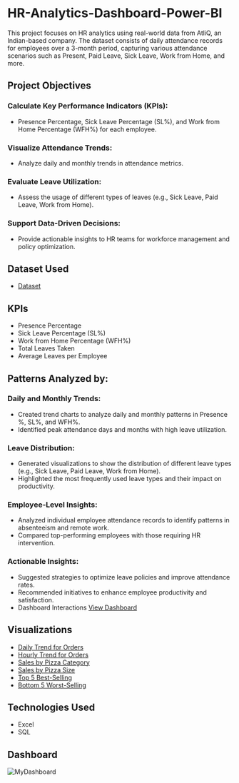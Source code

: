 # HR-Analytics-Dashboard-Power-BI
This project focuses on HR analytics using real-world data from AtliQ, an Indian-based company. The dataset consists of daily attendance records for employees over a 3-month period, capturing various attendance scenarios such as Present, Paid Leave, Sick Leave, Work from Home, and more.


## Project Objectives

 ### Calculate Key Performance Indicators (KPIs):
<ul>
    <li>Presence Percentage, Sick Leave Percentage (SL%), and Work from Home Percentage (WFH%) for each employee.</li>
</ul>

 ### Visualize Attendance Trends:
<ul>
    <li>Analyze daily and monthly trends in attendance metrics.</li>
</ul>

### Evaluate Leave Utilization:
<ul>
    <li>Assess the usage of different types of leaves (e.g., Sick Leave, Paid Leave, Work from Home).</li>
</ul>

 ### Support Data-Driven Decisions:
<ul>
    <li>Provide actionable insights to HR teams for workforce management and policy optimization.</li>
</ul>

## Dataset Used
- <a href="https://github.com/m-hamza-7/Data-Analysis-Dashboard/blob/main/Pizza%20Sales%20Data%20Analysis.xlsx">Dataset</a>
## KPIs
<ul>
  <li>Presence Percentage</li>
  <li>Sick Leave Percentage (SL%)</li>
  <li>Work from Home Percentage (WFH%)</li>
  <li>Total Leaves Taken</li>
  <li>Average Leaves per Employee</li>
</ul>

## Patterns Analyzed by:

### Daily and Monthly Trends:
<ul>
  <li>Created trend charts to analyze daily and monthly patterns in Presence %, SL%, and WFH%.</li>
  <li>Identified peak attendance days and months with high leave utilization.</li>
</ul>

###  Leave Distribution:
<ul>
  <li>Generated visualizations to show the distribution of different leave types (e.g., Sick Leave, Paid Leave, Work from Home).</li>
  <li>Highlighted the most frequently used leave types and their impact on productivity.</li>
</ul>

### Employee-Level Insights:
<ul>
  <li>Analyzed individual employee attendance records to identify patterns in absenteeism and remote work.</li>
  <li>Compared top-performing employees with those requiring HR intervention.</li>
</ul>

### Actionable Insights:
<ul>
<li>Suggested strategies to optimize leave policies and improve attendance rates.</li>
<li>Recommended initiatives to enhance employee productivity and satisfaction.</li>
<li>Dashboard Interactions <a href="https://github.com/m-hamza-7/Data-Analysis-Dashboard/blob/main/MyDashboard.png">View Dashboard</a></li>
</ul>

## Visualizations
<ul>
  <li><a href="https://github.com/m-hamza-7/Data-Analysis-Dashboard/commit/36e56d9d5cda3ded7a9ac54d820507dd3ee428cf">Daily Trend for Orders</a></li>
  <li><a href="https://github.com/m-hamza-7/Data-Analysis-Dashboard/blob/main/HourlyTrends.png">Hourly Trend for Orders</a></li>
  <li><a href="https://github.com/m-hamza-7/Data-Analysis-Dashboard/blob/main/sales%20by%20category.png">Sales by Pizza Category</a></li>
  <li><a href="https://github.com/m-hamza-7/Data-Analysis-Dashboard/blob/main/Sales%20by%20size.png">Sales by Pizza Size</a></li>
  <li><a href="https://github.com/m-hamza-7/Data-Analysis-Dashboard/blob/main/Top5.png">Top 5 Best-Selling</a></li>
  <li><a href="https://github.com/m-hamza-7/Data-Analysis-Dashboard/blob/main/Worst5.png">Bottom 5 Worst-Selling</a></li>
  
</ul>

## Technologies Used
- Excel
- SQL

## Dashboard
![MyDashboard](https://github.com/user-attachments/assets/c2d8406a-e0d8-4b57-9a83-48fa8f697c0d)
